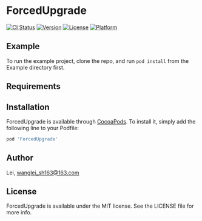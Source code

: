 # ForcedUpgrade

[![CI Status](https://img.shields.io/travis/Lei/ForcedUpgrade.svg?style=flat)](https://travis-ci.org/Lei/ForcedUpgrade)
[![Version](https://img.shields.io/cocoapods/v/ForcedUpgrade.svg?style=flat)](https://cocoapods.org/pods/ForcedUpgrade)
[![License](https://img.shields.io/cocoapods/l/ForcedUpgrade.svg?style=flat)](https://cocoapods.org/pods/ForcedUpgrade)
[![Platform](https://img.shields.io/cocoapods/p/ForcedUpgrade.svg?style=flat)](https://cocoapods.org/pods/ForcedUpgrade)

## Example

To run the example project, clone the repo, and run `pod install` from the Example directory first.

## Requirements

## Installation

ForcedUpgrade is available through [CocoaPods](https://cocoapods.org). To install
it, simply add the following line to your Podfile:

```ruby
pod 'ForcedUpgrade'
```

## Author

Lei, wanglei_sh163@163.com

## License

ForcedUpgrade is available under the MIT license. See the LICENSE file for more info.
